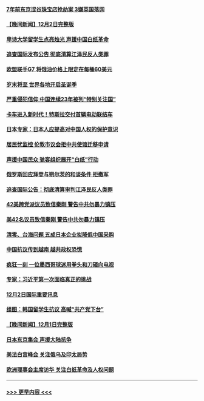 #### [7年前东京涩谷珠宝店抢劫案 3嫌英国落网](../pages/prog202/a103589800.md?t=12031750) 
#### [【晚间新闻】12月2日完整版](../pages/prog202/a103589672.md?t=12031750) 
#### [卑诗大学留学生点亮烛光 声援中国白纸革命](../pages/prog202/a103589679.md?t=12031750) 
#### [追查国际发布公告 彻底清算江泽民反人类罪](../pages/prog202/a103589675.md?t=12031750) 
#### [欧盟联手G7 将俄油价格上限定在每桶60美元](../pages/prog202/a103589667.md?t=12031750) 
#### [岁末将至 世界各地开启圣诞季](../pages/prog202/a103589549.md?t=12031750) 
#### [严重侵犯信仰 中国连续23年被列“特别关注国”](../pages/prog202/a103589309.md?t=12031750) 
#### [卡车进入新时代！特斯拉交付首辆电动联结车](../pages/prog202/a103589231.md?t=12031750) 
#### [日本专家：日本人应提高对中国人权的保护意识](../pages/prog202/a103589227.md?t=12031750) 
#### [居民忧监控 伦敦市议会拒中共使馆迁移申请](../pages/prog202/a103589225.md?t=12031750) 
#### [声援中国民众 骇客组织展开“白纸”行动](../pages/prog202/a103589221.md?t=12031750) 
#### [俄罗斯回应拜登与朔尔茨的和谈条件 拒撤军](../pages/prog202/a103589262.md?t=12031750) 
#### [追查国际公告：彻底清算审判江泽民反人类罪](../pages/prog202/a103589219.md?t=12031750) 
#### [42美跨党派议员致信秦刚 警告中共勿暴力镇压](../pages/prog202/a103589213.md?t=12031750) 
#### [美42名议员致信秦刚 警告中共勿暴力镇压](../pages/prog202/a103589163.md?t=12031750) 
#### [清零、台海问题 五成日本企业拟降低中国采购](../pages/prog202/a103589149.md?t=12031750) 
#### [中国抗议传到越南 越共政权恐慌](../pages/prog202/a103589056.md?t=12031750) 
#### [疯狂一刻 一位墨西哥球迷用拳头和刀砸向电视](../pages/prog202/a103589040.md?t=12031750) 
#### [专家：习近平第一次面临真正的挑战](../pages/prog202/a103589037.md?t=12031750) 
#### [12月2日国际重要讯息](../pages/prog202/a103589041.md?t=12031750) 
#### [组图：韩国留学生抗议 高喊“共产党下台”](../pages/prog202/a103589004.md?t=12031750) 
#### [【晚间新闻】12月1日完整版](../pages/prog202/a103588783.md?t=12031750) 
#### [日本东京集会 声援大陆抗争](../pages/prog202/a103588823.md?t=12031750) 
#### [美法白宫峰会 关注俄乌及印太局势](../pages/prog202/a103588659.md?t=12031750) 
#### [欧洲理事会主席访华 关注白纸革命及人权问题](../pages/prog202/a103588661.md?t=12031750) 

----
#### [ >>> 更早内容 <<< ](../indexes/prog202-earlier.md)

